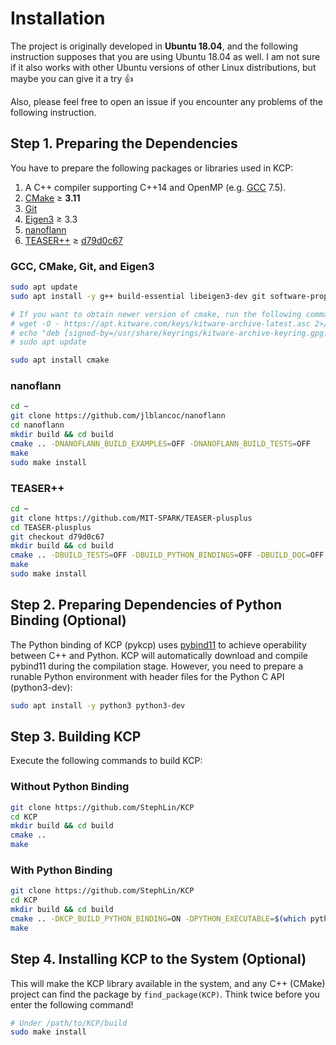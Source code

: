 # Installation

The project is originally developed in **Ubuntu 18.04**, and the following
instruction supposes that you are using Ubuntu 18.04 as well. I am not sure if
it also works with other Ubuntu versions of other Linux distributions, but maybe
you can give it a try :+1:

Also, please feel free to open an issue if you encounter any problems of the
following instruction.

## Step 1. Preparing the Dependencies

You have to prepare the following packages or libraries used in KCP:

1. A C++ compiler supporting C++14 and OpenMP (e.g. [GCC](https://gcc.gnu.org/) 7.5).
2. [CMake](https://cmake.org/) ≥ **3.11**
3. [Git](https://git-scm.com/)
4. [Eigen3](https://eigen.tuxfamily.org/index.php?title=Main_Page) ≥ 3.3
5. [nanoflann](https://github.com/jlblancoc/nanoflann)
6. [TEASER++](https://github.com/MIT-SPARK/TEASER-plusplus) ≥ [d79d0c67](https://github.com/MIT-SPARK/TEASER-plusplus/tree/d79d0c67)

### GCC, CMake, Git, and Eigen3

```bash
sudo apt update
sudo apt install -y g++ build-essential libeigen3-dev git software-properties-common lsb-release

# If you want to obtain newer version of cmake, run the following commands: (Ref: https://apt.kitware.com/)
# wget -O - https://apt.kitware.com/keys/kitware-archive-latest.asc 2>/dev/null | gpg --dearmor - | sudo tee /usr/share/keyrings/kitware-archive-keyring.gpg >/dev/null
# echo "deb [signed-by=/usr/share/keyrings/kitware-archive-keyring.gpg] https://apt.kitware.com/ubuntu/ $(lsb_release -sc) main" | sudo tee /etc/apt/sources.list.d/kitware.list >/dev/null
# sudo apt update

sudo apt install cmake
```

### nanoflann

```bash
cd ~
git clone https://github.com/jlblancoc/nanoflann
cd nanoflann
mkdir build && cd build
cmake .. -DNANOFLANN_BUILD_EXAMPLES=OFF -DNANOFLANN_BUILD_TESTS=OFF
make
sudo make install
```

### TEASER++

```bash
cd ~
git clone https://github.com/MIT-SPARK/TEASER-plusplus
cd TEASER-plusplus
git checkout d79d0c67
mkdir build && cd build
cmake .. -DBUILD_TESTS=OFF -DBUILD_PYTHON_BINDINGS=OFF -DBUILD_DOC=OFF
make
sudo make install
```

## Step 2. Preparing Dependencies of Python Binding (Optional)

The Python binding of KCP (pykcp) uses
[pybind11](https://github.com/pybind/pybind11) to achieve operability between
C++ and Python. KCP will automatically download and compile pybind11 during the
compilation stage. However, you need to prepare a runable Python environment
with header files for the Python C API (python3-dev):

```bash
sudo apt install -y python3 python3-dev
```

## Step 3. Building KCP

Execute the following commands to build KCP:

### Without Python Binding

```bash
git clone https://github.com/StephLin/KCP
cd KCP
mkdir build && cd build
cmake ..
make
```

### With Python Binding

```bash
git clone https://github.com/StephLin/KCP
cd KCP
mkdir build && cd build
cmake .. -DKCP_BUILD_PYTHON_BINDING=ON -DPYTHON_EXECUTABLE=$(which python3)
make
```

## Step 4. Installing KCP to the System (Optional)

This will make the KCP library available in the system, and any C++ (CMake)
project can find the package by `find_package(KCP)`. Think twice before you
enter the following command!

```bash
# Under /path/to/KCP/build
sudo make install
```
